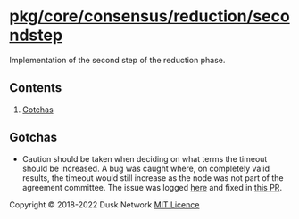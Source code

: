 # [pkg/core/consensus/reduction/secondstep](./pkg/core/consensus/reduction/secondstep)

Implementation of the second step of the reduction phase.

<!-- ToC start -->

## Contents

1. [Gotchas](#gotchas)

<!-- ToC end -->

## Gotchas

- Caution should be taken when deciding on what terms the timeout should be
  increased. A bug was caught where, on completely valid results, the timeout
  would still increase as the node was not part of the agreement committee. The
  issue was
  logged [here](https://github.com/dusk-network/dusk-blockchain/issues/700) and
  fixed in [this PR](https://github.com/dusk-network/dusk-blockchain/pull/650).

Copyright © 2018-2022 Dusk Network
[MIT Licence](https://github.com/dusk-network/dusk-blockchain/blob/master/LICENSE)
